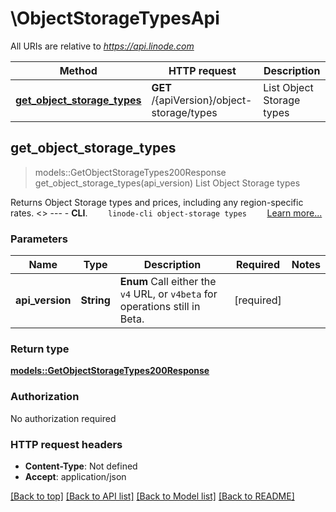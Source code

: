# \ObjectStorageTypesApi

All URIs are relative to *https://api.linode.com*

Method | HTTP request | Description
------------- | ------------- | -------------
[**get_object_storage_types**](ObjectStorageTypesApi.md#get_object_storage_types) | **GET** /{apiVersion}/object-storage/types | List Object Storage types



## get_object_storage_types

> models::GetObjectStorageTypes200Response get_object_storage_types(api_version)
List Object Storage types

Returns Object Storage types and prices, including any region-specific rates.   <<LB>>  ---   - __CLI__.      ```     linode-cli object-storage types     ```      [Learn more...](https://techdocs.akamai.com/cloud-computing/docs/getting-started-with-the-linode-cli)

### Parameters


Name | Type | Description  | Required | Notes
------------- | ------------- | ------------- | ------------- | -------------
**api_version** | **String** | __Enum__ Call either the `v4` URL, or `v4beta` for operations still in Beta. | [required] |

### Return type

[**models::GetObjectStorageTypes200Response**](get_object_storage_types_200_response.md)

### Authorization

No authorization required

### HTTP request headers

- **Content-Type**: Not defined
- **Accept**: application/json

[[Back to top]](#) [[Back to API list]](../README.md#documentation-for-api-endpoints) [[Back to Model list]](../README.md#documentation-for-models) [[Back to README]](../README.md)


